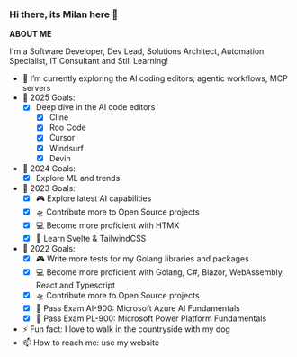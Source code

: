 ### Hi there, its Milan here 👋

<!--
**lesichkovm/lesichkovm** is a ✨ _special_ ✨ repository because its `README.md` (this file) appears on your GitHub profile.

Here are some ideas to get you started:

- 🔭 I’m currently working on ...
- 🌱 I’m currently learning ...
- 👯 I’m looking to collaborate on ...
- 🤔 I’m looking for help with ...
- 💬 Ask me about ...
- 😄 Pronouns: ...
- ⚡ Fun fact: ...
-->


**ABOUT ME**

I'm a Software Developer, Dev Lead, Solutions Architect, Automation Specialist, IT Consultant and Still Learning!
- 🌱 I’m currently exploring the AI coding editors, agentic workflows, MCP servers
- 🥅 2025 Goals:
  - [x]  Deep dive in the AI code editors
     - [x] Cline
     - [x] Roo Code
     - [x] Cursor
     - [x] Windsurf
     - [x] Devin
- 🥅 2024 Goals:
  - [x]  Explore ML and trends
- 🥅 2023 Goals:
  - [x] 🎮 Explore latest AI capabilities
  - [x] 🛸 Contribute more to Open Source projects
  - [x] 💻 Become more proficient with HTMX
  - [x] 📄 Learn Svelte & TailwindCSS
- 🥅 2022 Goals: 
  - [x] 🎮 Write more tests for my Golang libraries and packages
  - [x] 💻 Become more proficient with Golang, C#, Blazor, WebAssembly, React and Typescript
  - [x] 🛸 Contribute more to Open Source projects
  - [x] 📄 Pass Exam AI-900: Microsoft Azure AI Fundamentals
  - [x] 📄 Pass Exam PL-900: Microsoft Power Platform Fundamentals
- ⚡ Fun fact: I love to walk in the countryside with my dog
- 📫 How to reach me: use my website
